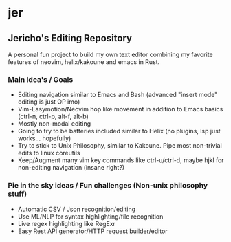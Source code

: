 # jer
## Jericho's Editing Repository

A personal fun project to build my own text editor combining my favorite features of neovim, helix/kakoune and emacs in Rust.

### Main Idea's / Goals
- Editing navigation similar to Emacs and Bash (advanced "insert mode" editing is just OP imo)
- Vim-Easymotion/Neovim hop like movement in addition to Emacs basics (ctrl-n, ctrl-p, alt-f, alt-b) 
- Mostly non-modal editing
- Going to try to be batteries included similar to Helix (no plugins, lsp just works... hopefully)
- Try to stick to Unix Philosophy, similar to Kakoune. Pipe most non-trivial edits to linux coreutils
- Keep/Augment many vim key commands like ctrl-u/ctrl-d, maybe hjkl for non-editing navigation (insane right?)

### Pie in the sky ideas / Fun challenges (Non-unix philosophy stuff)
- Automatic CSV / Json recognition/editing
- Use ML/NLP for syntax highlighting/file recognition
- Live regex highlighting like RegExr
- Easy Rest API generator/HTTP request builder/editor
